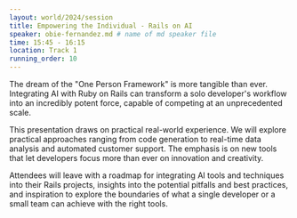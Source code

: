 ```yaml
---
layout: world/2024/session
title: Empowering the Individual - Rails on AI
speaker: obie-fernandez.md # name of md speaker file
time: 15:45 - 16:15
location: Track 1
running_order: 10
---
```


The dream of the "One Person Framework" is more tangible than ever. Integrating AI with Ruby on Rails can transform a solo developer's workflow into an incredibly potent force, capable of competing at an unprecedented scale.

This presentation draws on practical real-world experience. We will explore practical approaches ranging from code generation to real-time data analysis and automated customer support. The emphasis is on new tools that let developers focus more than ever on innovation and creativity.

Attendees will leave with a roadmap for integrating AI tools and techniques into their Rails projects, insights into the potential pitfalls and best practices, and inspiration to explore the boundaries of what a single developer or a small team can achieve with the right tools.